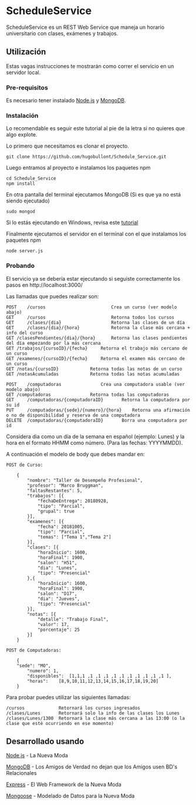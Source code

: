 # ScheduleService

ScheduleService es un REST Web Service que maneja un horario universitario con clases, exámenes y trabajos.

## Utilización

Estas vagas instrucciones te mostrarán como correr el servicio en un servidor local. 

### Pre-requisitos

Es necesario tener instalado [Node.js](https://nodejs.org/en/) y [MongoDB](https://www.mongodb.com).

### Instalación

Lo recomendable es seguir este tutorial al pie de la letra si no quieres que algo explote.

Lo primero que necesitamos es clonar el proyecto.

```
git clone https://github.com/hugobullont/Schedule_Service.git
```

Luego entramos al proyecto e instalamos los paquetes npm

```
cd Schedule_Service
npm install
```

En otra pantalla del terminal ejecutamos MongoDB (Si es que ya no está siendo ejecutado)

```
sudo mongod
```

Si lo estás ejecutando en Windows, revisa este [tutorial](https://stackoverflow.com/questions/20796714/how-do-i-start-mongo-db-from-windows) 

Finalmente ejecutamos el servidor en el terminal con el que instalamos los paquetes npm

```
node server.js
```

### Probando

El servicio ya se debería estar ejecutando si seguiste correctamente los pasos en http://localhost:3000/

Las llamadas que puedes realizar son:

```
POST    /cursos                 		Crea un curso (ver modelo abajo)
GET     /cursos                 		Retorna todos los cursos
GET     /clases/{dia}           		Retorna las clases de un día
GET     /clases/{dia}/{hora}    		Retorna la clase más cercana + info del curso
GET	/clasesPendientes/{dia}/{hora}		Retorna las clases pendientes del día empezando por la más cercana
GET	/trabajos/{cursoID}/{fecha}		Retorna el trabajo más cercano de un curso
GET	/examenes/{cursoID}/{fecha}		Retorna el examen más cercano de un curso
GET	/notas/{cursoID}			Retorna todas las notas de un curso
GET	/notasAcumuladas			Retorna todas las notas acumuladas

POST	/computadoras				Crea una computadora usable (ver modelo abajo)
GET	/computadoras				Retorna todas las computadoras
GET 	/computadoras/{computadoraID}		Retorna la computadora por su id
PUT 	/computadoras/{sede}/{numero}/{hora}	Retorna una afirmación o no de disponibilidad y reserva de una computadora
DELETE	/computadoras/{computadoraID}		Borra una computadora por id
```
Considera dia como un día de la semana en español (ejemplo: Lunes) y la hora en el formato HHMM como número. (Para las fechas: YYYYMMDD).

A continuación el modelo de body que debes mandar en:

	POST de Curso:

```
    {
        "nombre": "Taller de Desempeño Profesional",
        "profesor": "Marco Bruggman",
        "faltasRestantes": 5,
        "trabajos": [{
        	"fechaDeEntrega": 20180928,
    		"tipo": "Parcial",
    		"grupal": true
        }],
        "examenes": [{
        	"fecha": 20181005,
    		"tipo": "Parcial",
    		"temas": ["Tema 1","Tema 2"]
        }],
        "clases": [{
        	"horaInicio": 1600,
    		"horaFinal": 1900,
			"salon": "H51",
    		"dia": "Lunes",
    		"tipo": "Presencial"
        },{
        	"horaInicio": 1600,
    		"horaFinal": 1900,
			"salon": "D17",
    		"dia": "Jueves",
    		"tipo": "Presencial"
        }],
		"notas": [{
			"detalle": "Trabajo Final",
			"valor": 17,
			"porcentaje": 25
		}]
    }
```
	POST de Computadoras:
```
    {
	"sede": "MO",
    	"numero": 1,
    	"disponibles":  [1,1,1 ,1 ,1 ,1 ,1 ,1 ,1 ,1 ,1 ,1 ,1 ],
    	"horas": 	[8,9,10,11,12,13,14,15,16,17,18,19,20]
    }
```
Para probar puedes utilizar las siguientes llamadas:

```
/cursos             Retornará los cursos ingresados
/clases/Lunes       Retornará solo la info de las clases los Lunes
/clases/Lunes/1300  Retornará la clase más cercana a las 13:00 (o la clase que esté ocurriendo en ese momento)
```

## Desarrollado usando 

[Node.js](https://nodejs.org/en/) - La Nueva Moda

[MongoDB](https://www.mongodb.com) - Los Amigos de Verdad no dejan que los Amigos usen BD's Relacionales

[Express](https://expressjs.com) - El Web Framework de la Nueva Moda

[Mongoose](https://mongoosejs.com) - Modelado de Datos para la Nueva Moda


